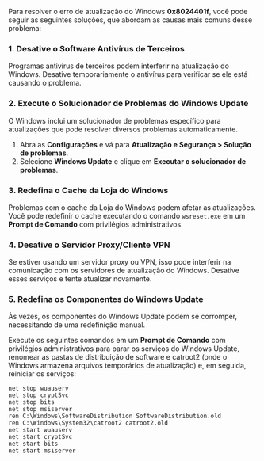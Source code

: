 Para resolver o erro de atualização do Windows **0x8024401f**, você pode seguir as seguintes soluções, que abordam as causas mais comuns desse problema:

### 1. Desative o Software Antivírus de Terceiros
Programas antivírus de terceiros podem interferir na atualização do Windows. Desative temporariamente o antivírus para verificar se ele está causando o problema.

### 2. Execute o Solucionador de Problemas do Windows Update
O Windows inclui um solucionador de problemas específico para atualizações que pode resolver diversos problemas automaticamente.

1. Abra as **Configurações** e vá para **Atualização e Segurança > Solução de problemas**.
2. Selecione **Windows Update** e clique em **Executar o solucionador de problemas**.

### 3. Redefina o Cache da Loja do Windows
Problemas com o cache da Loja do Windows podem afetar as atualizações. Você pode redefinir o cache executando o comando `wsreset.exe` em um **Prompt de Comando** com privilégios administrativos.

### 4. Desative o Servidor Proxy/Cliente VPN
Se estiver usando um servidor proxy ou VPN, isso pode interferir na comunicação com os servidores de atualização do Windows. Desative esses serviços e tente atualizar novamente.

### 5. Redefina os Componentes do Windows Update
Às vezes, os componentes do Windows Update podem se corromper, necessitando de uma redefinição manual.

Execute os seguintes comandos em um **Prompt de Comando** com privilégios administrativos para parar os serviços do Windows Update, renomear as pastas de distribuição de software e catroot2 (onde o Windows armazena arquivos temporários de atualização) e, em seguida, reiniciar os serviços:

```plaintext
net stop wuauserv
net stop cryptSvc
net stop bits
net stop msiserver
ren C:\Windows\SoftwareDistribution SoftwareDistribution.old
ren C:\Windows\System32\catroot2 catroot2.old
net start wuauserv
net start cryptSvc
net start bits
net start msiserver
